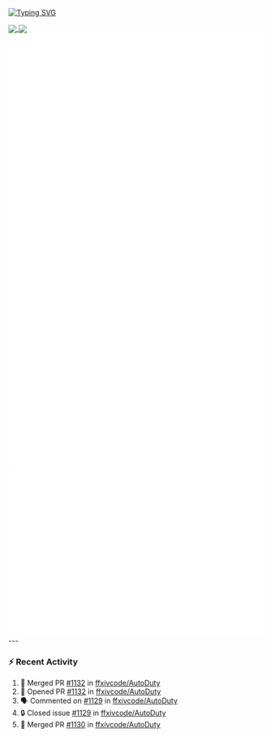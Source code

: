 [![Typing SVG](https://readme-typing-svg.demolab.com?font=Fira+Code&duration=1000&pause=1000&multiline=true&repeat=false&width=435&lines=Simon+Latusek+%7C+Gameplay+Engineer)](https://git.io/typing-svg)

<a href="https://github.com/anuraghazra/github-readme-stats">
  <img height=200 align="center" src="https://github-readme-stats.vercel.app/api?username=erdelf&theme=radical" />
</a>
<a href="https://github.com/anuraghazra/convoychat">
  <img height=200 align="center" src="https://streak-stats.demolab.com?user=erdelf&theme=radical&mode=weekly" />
</a>

<picture>
  <img src="/github-metrics.svg" alt="Metrics">
</picture>

<picture>
  <img src="/github-metrics-achievements.svg" alt="Achievements">
</picture>
---

### :zap: Recent Activity
<!--START_SECTION:activity-->
1. 🎉 Merged PR [#1132](https://github.com/ffxivcode/AutoDuty/pull/1132) in [ffxivcode/AutoDuty](https://github.com/ffxivcode/AutoDuty)
2. 💪 Opened PR [#1132](https://github.com/ffxivcode/AutoDuty/pull/1132) in [ffxivcode/AutoDuty](https://github.com/ffxivcode/AutoDuty)
3. 🗣 Commented on [#1129](https://github.com/ffxivcode/AutoDuty/issues/1129#issuecomment-3314414675) in [ffxivcode/AutoDuty](https://github.com/ffxivcode/AutoDuty)
4. 🔒 Closed issue [#1129](https://github.com/ffxivcode/AutoDuty/issues/1129) in [ffxivcode/AutoDuty](https://github.com/ffxivcode/AutoDuty)
5. 🎉 Merged PR [#1130](https://github.com/ffxivcode/AutoDuty/pull/1130) in [ffxivcode/AutoDuty](https://github.com/ffxivcode/AutoDuty)
<!--END_SECTION:activity-->

<!--
**erdelf/erdelf** is a ✨ _special_ ✨ repository because its `README.md` (this file) appears on your GitHub profile.

Here are some ideas to get you started:

- 🔭 I’m currently working on ...
- 🌱 I’m currently learning ...
- 👯 I’m looking to collaborate on ...
- 🤔 I’m looking for help with ...
- 💬 Ask me about ...
- 📫 How to reach me: ...
- 😄 Pronouns: ...
- ⚡ Fun fact: ...
-->
